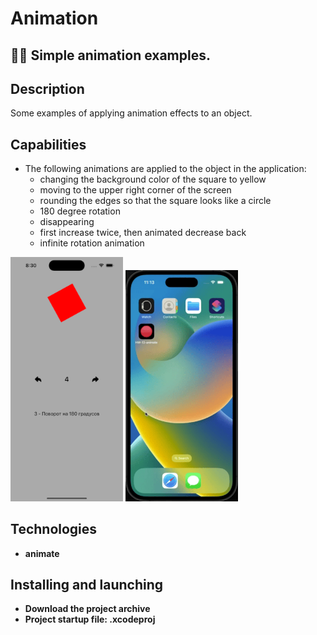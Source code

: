 # Animation

## 💂🏻 Simple animation examples. 

## Description
 <p> Some examples of applying animation effects to an object. </p>


## Capabilities
- The following animations are applied to the object in the application:
    - changing the background color of the square to yellow
    - moving to the upper right corner of the screen
    - rounding the edges so that the square looks like a circle
    - 180 degree rotation
    - disappearing
    - first increase twice, then animated decrease back
    - infinite rotation animation

<p>
 <img style="width: 180px;" src="https://github.com/NovikovaOlga/Animation/blob/main/screens/screen1.png">
 <img style="width: 180px;" src="https://github.com/NovikovaOlga/Animation/blob/main/screens/Demo.gif">
<p>

## Technologies
 - **animate**

## Installing and launching 
- **Download the project archive**
- **Project startup file: .xcodeproj**
